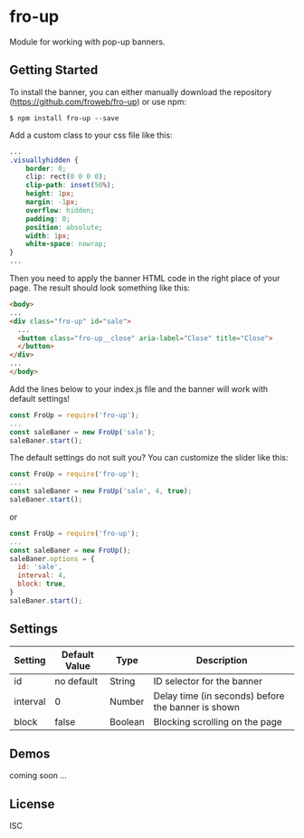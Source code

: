 # fro-up

Module for working with pop-up banners.

## Getting Started

To install the banner, you can either manually download the repository (https://github.com/froweb/fro-up) or use npm:

```
$ npm install fro-up --save
```

Add a custom class to your css file like this:

```css
...
.visuallyhidden {
	border: 0;
	clip: rect(0 0 0 0);
	clip-path: inset(50%);
	height: 1px;
	margin: -1px;
	overflow: hidden;
	padding: 0;
	position: absolute;
	width: 1px;
	white-space: nowrap;
}
...
```

Then you need to apply the banner HTML code in the right place of your page. The result should look something like this:

```html
<body>
...
<div class="fro-up" id="sale">
  ...
  <button class="fro-up__close" aria-label="Close" title="Close">
  </button>
</div>
...
</body>
```

Add the lines below to your index.js file and the banner will work with default settings!

```js
const FroUp = require('fro-up');
...
const saleBaner = new FroUp('sale');
saleBaner.start();
```

The default settings do not suit you? You can customize the slider like this:

```js
const FroUp = require('fro-up');
...
const saleBaner = new FroUp('sale', 4, true);
saleBaner.start();
```

or

```js
const FroUp = require('fro-up');
...
const saleBaner = new FroUp();
saleBaner.options = {
  id: 'sale',
  interval: 4,
  block: true,
}
saleBaner.start();
```

## Settings

|Setting|Default Value|Type|Description|
|---|---|---|---|
|id|no default|String|ID selector for the banner|
|interval|0|Number|Delay time (in seconds) before the banner is shown|
|block|false|Boolean|Blocking scrolling on the page|

## Demos

coming soon ...

## License

ISC

